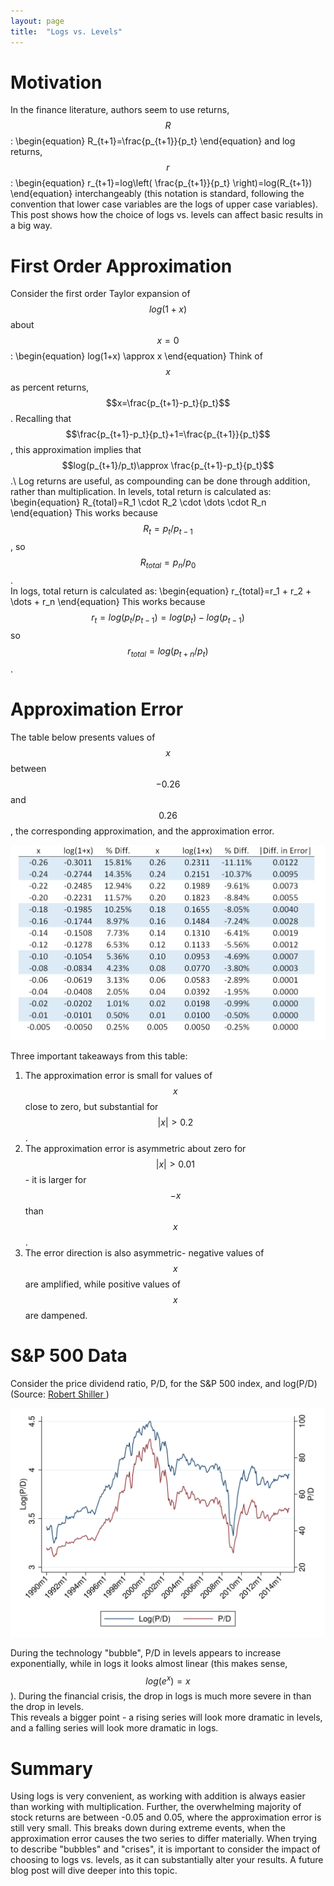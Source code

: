 ```yaml
---
layout: page
title:  "Logs vs. Levels"
---
```


# Motivation

In the finance literature, authors seem to use returns, $$R$$:
\begin{equation}
R_{t+1}=\frac{p_{t+1}}{p_t}
\end{equation}
and log returns, $$r$$:
\begin{equation}
r_{t+1}=log\left( \frac{p_{t+1}}{p_t} \right)=log(R_{t+1})
\end{equation}
interchangeably (this notation is standard, following the convention that lower case variables are the logs of upper case variables).  This post shows how the choice of logs vs. levels can affect basic results in a big way.

# First Order Approximation

Consider the first order Taylor expansion of $$log(1+x)$$ about $$x=0$$:
\begin{equation}
log(1+x) \approx x
\end{equation}
Think of $$x$$ as percent returns, $$x=\frac{p_{t+1}-p_t}{p_t}$$. Recalling that  $$\frac{p_{t+1}-p_t}{p_t}+1=\frac{p_{t+1}}{p_t}$$, this approximation implies that $$log(p_{t+1}/p_t)\approx \frac{p_{t+1}-p_t}{p_t}$$.\\
Log returns are useful, as compounding can be done through addition, rather than multiplication.  In levels, total return is calculated as:
\begin{equation}
R_{total}=R_1 \cdot R_2 \cdot  \dots \cdot R_n
\end{equation}
This works because $$R_{t}=p_{t}/p_{t-1}$$, so $$R_{total}=p_{n}/p_{0}$$. <br />
In logs, total return is calculated as:
\begin{equation}
r_{total}=r_1 + r_2 + \dots + r_n
\end{equation}
This works because $$r_{t}=log(p_t/p_{t-1})=log(p_t)-log(p_{t-1})$$ so $$r_{total}=log(p_{t+n}/p_t)$$. <br />

# Approximation Error

The table below presents values of $$x$$ between $$-0.26$$ and $$0.26$$, the corresponding approximation, and the approximation error.

![logleveltable](/Post_Images/7_15_2016/logleveltable.png)


Three important takeaways from this table: <br />
1) The approximation error is small for values of $$x$$ close to zero, but substantial for $$|x|>0.2$$. <br />
2)  The approximation error is asymmetric about zero for $$|x|>0.01$$ - it is larger for $$-x$$ than $$x$$.  <br />
3)  The error direction is also asymmetric- negative values of $$x$$ are amplified, while positive values of $$x$$ are dampened. <br />

# S&P 500 Data

Consider the price dividend ratio, P/D, for the S&P 500 index, and log(P/D) (Source: <a href="http://www.econ.yale.edu/~shiller/data.htm"> Robert Shiller </a> )

![loglevel](/Post_Images/7_15_2016/pdlpdpath.png)

During the technology "bubble", P/D in levels appears to increase exponentially, while in logs it looks almost linear (this makes sense, $$log(e^x)=x$$).  During the financial crisis, the drop in logs is much more severe in than the drop in levels. <br />
This reveals a bigger point - a rising series will look more dramatic in levels, and a falling series will look more dramatic in logs.

# Summary

Using logs is very convenient, as working with addition is always easier than working with multiplication.  Further, the overwhelming majority of stock returns are between -0.05 and 0.05, where the approximation error is still very small.  This breaks down during extreme events,  when the approximation error causes the two series to differ materially.  When trying to describe "bubbles" and "crises", it is important to consider the impact of choosing to logs vs. levels, as it can substantially alter your results.  A future blog post will dive deeper into this topic.
